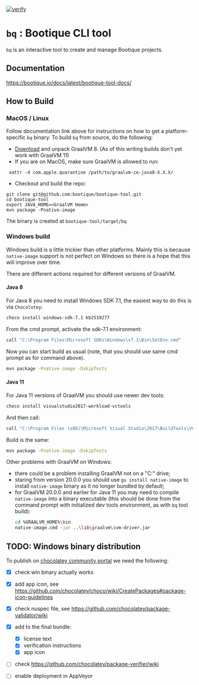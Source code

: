 <!--
  Licensed to ObjectStyle LLC under one
  or more contributor license agreements.  See the NOTICE file
  distributed with this work for additional information
  regarding copyright ownership.  The ObjectStyle LLC licenses
  this file to you under the Apache License, Version 2.0 (the
  "License"); you may not use this file except in compliance
  with the License.  You may obtain a copy of the License at

    http://www.apache.org/licenses/LICENSE-2.0

  Unless required by applicable law or agreed to in writing,
  software distributed under the License is distributed on an
  "AS IS" BASIS, WITHOUT WARRANTIES OR CONDITIONS OF ANY
  KIND, either express or implied.  See the License for the
  specific language governing permissions and limitations
  under the License.
  -->

[![verify](https://github.com/bootique/bootique-tool/actions/workflows/verify.yml/badge.svg)](https://github.com/bootique/bootique-tool/actions/workflows/verify.yml)

# `bq` : Bootique CLI tool

`bq` is an interactive tool to create and manage Bootique projects.

## Documentation

https://bootique.io/docs/latest/bootique-tool-docs/

## How to Build


### MacOS / Linux

Follow documentation link above for instructions on how to get a platform-specific `bq` binary. To build `bq` from
source, do the following:

* [Download](https://github.com/graalvm/graalvm-ce-builds/releases) and unpack GraalVM 8. (As of this writing builds
don't yet work with GraalVM 11)
* If you are on MacOS, make sure GraalVM is allowed to run:
```
 xattr -d com.apple.quarantine /path/to/graalvm-ce-java8-X.X.X/
```

* Checkout and build the repo:
```
git clone git@github.com:bootique/bootique-tool.git
cd bootique-tool
export JAVA_HOME=<GraalVM Home>
mvn package -Pnative-image
```
The binary is created at `bootique-tool/target/bq`
  
### Windows build

Windows build is a little trickier than other platforms. 
Mainly this is because `native-image` support is not perfect on Windows so there is a hope that this will improve over time.

There are different actions required for different versions of GraalVM.

#### Java 8
For Java 8 you need to install Windows SDK 7.1, the easiest way to do this is via `Chocolotey`:

```bash
choco install windows-sdk-7.1 kb2519277
``` 
From the cmd prompt, activate the sdk-7.1 environment:

```bash
call "C:\Program Files\Microsoft SDKs\Windows\v7.1\Bin\SetEnv.cmd"
```

Now you can start build as usual (note, that you should use same cmd prompt as for command above).

```bash
mvn package -Pnative-image -DskipTests
```

#### Java 11
  
For Java 11 versions of GraalVM you should use newer dev tools:

```bash
choco install visualstudio2017-workload-vctools
``` 

And then call:
```bash
call "C:\Program Files (x86)\Microsoft Visual Studio\2017\BuildTools\VC\Auxiliary\Build\vcvars64.bat"
```

Build is the same:
```bash
mvn package -Pnative-image -DskipTests
```

Other problems with GraalVM on Windows:

* there could be a problem installing GraalVM not on a "C:" drive;
* staring from version 20.0.0 you should use `gu install native-image` to install `native-image` binary as it no longer bundled by default;
* for GraalVM 20.0.0 and earlier for Java 11 you may need to compile `native-image` into a binary executable (this should be done
  from the command prompt with initialized dev tools environment, as with `bq` tool build):
    ```bash
    cd %GRAALVM_HOME%\bin
    native-image.cmd -jar ..\lib\graalvm\svm-driver.jar
    ``` 
  
## TODO: Windows binary distribution

To publish on [chocolatey community portal](https://chocolatey.org/community) we need the following:

- [x] check win binary actually works
- [x] add app icon, see https://github.com/chocolatey/choco/wiki/CreatePackages#package-icon-guidelines
- [x] check nuspec file, see https://github.com/chocolatey/package-validator/wiki
- [x] add to the final bundle:
    - [x] license text 
    - [x] verification instructions 
    - [x] app icon 
- [ ] check https://github.com/chocolatey/package-verifier/wiki 
- [ ] enable deployment in AppVeyor



